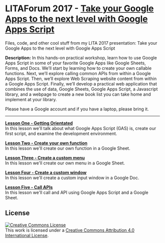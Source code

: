 # LITAForum 2017 - [Take your Google Apps to the next level with Google Apps Script][1]
Files, code, and other cool stuff from my LITA 2017 presentation: Take your Google Apps to the next level with Google Apps Script

**Description:** In this hands-on practical workshop, learn how to use Google Apps Script in some of your favorite Google Apps like Google Sheets, Forms, and Docs. We’ll start by learning how to create your own callable functions. Next, we’ll explore calling common APIs from within a Google Apps Script. Then, we’ll explore Web Scraping website content from within a Google Apps Script. Finally, we’ll develop a practical web application that combines the use of data, Google Sheets, Google Apps Script, a Javascript library, and a webpage to create a new book list you can take home and implement at your library.

Please have a Google account and if you have a laptop, please bring it.

<hr>

**[Lesson One - Getting Orientated](/Lesson_1/)**<br />In this lesson we'll talk about what Google Apps Script (GAS) is, create our first script, and examine the development environment. 

**[Lesson Two - Create your own function](/Lesson_2/)**<br />In this lesson we'll create our own function in a Google Sheet.

**[Lesson Three - Create a custom menu](/Lesson_3/)**<br />In this lesson we'll create our own menu in a Google Sheet.

**[Lesson Four - Create a custom window](/Lesson_4/)**<br />In this lesson we'll create a custom input window in a Google Doc.

**[Lesson Five - Call APIs](/Lesson_5/)**<br />In this lesson we'll call and API using Google Apps Script and a Google Sheet.

## License
<a rel="license" href="http://creativecommons.org/licenses/by/4.0/"><img alt="Creative Commons License" style="border-width:0" src="https://i.creativecommons.org/l/by/4.0/88x31.png" /></a><br />This work is licensed under a <a rel="license" href="http://creativecommons.org/licenses/by/4.0/">Creative Commons Attribution 4.0 International License</a>.

[1]: http://forum.lita.org/sessions/take-your-google-apps-to-the-next-level-with-google-apps-script/
